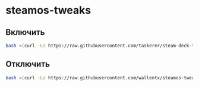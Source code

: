 # steamos-tweaks


## Включить
```bash
bash <(curl -Ls https://raw.githubusercontent.com/taskerer/steam-deck-tweaks/main/enable)
```

## Отключить
```bash
bash <(curl -Ls https://raw.githubusercontent.com/wallentx/steamos-tweaks/main/disable)
```
